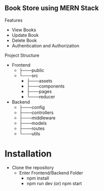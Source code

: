 ## Book Store using MERN Stack

Features

- View Books
- Update Book
- Delete Book
- Authentication and Authorization

Project Structure

- Frontend
  - ├───public
  - └───src
    - ├───assets
    - ├───components
    - ├───pages
    - └───reducer
- Backend
  - ├───config
  - ├───controllers
  - ├───middleware
  - ├───models
  - ├───routes
  - └───utils

# Installation

- Clone the repository
  - Enter Frontend/Backend Folder
    - npm install
    - npm run dev (or) npm start
